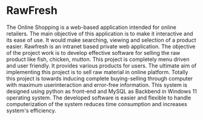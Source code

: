 # RawFresh

The Online Shopping is a web-based application intended for online retailers. The main
objective of this application is to make it interactive and its ease of use. It would make
searching, viewing and selection of a product easier.
Rawfresh is an intranet based private web application. The objective of the project work
is to develop effective software for selling the raw product like fish, chicken, mutton. This
project is completely menu driven and user friendly. It provides various products for users. The
ultimate aim of implementing this project is to sell raw material in online platform. Totally this
project is towards inducing complete buying-selling through computer with maximum userinteraction
and error-free information. This system is designed using python as front-end and
MySQL as Backbend in Windows 11 operating system. The developed software is easier and
flexible to handle computerization of the system reduces time consumption and increases
system's efficiency.
